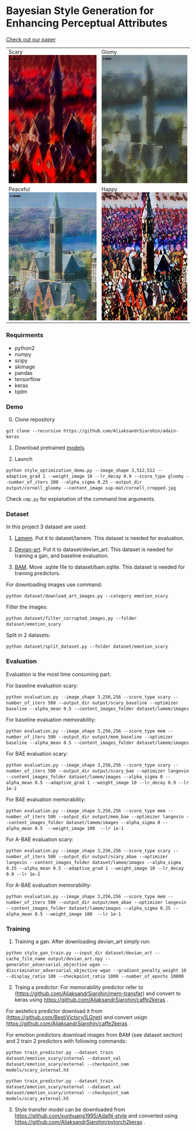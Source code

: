 # Bayesian Style Generation for Enhancing Perceptual Attributes

[Check out our paper]()

<p>
  <table>
    <tr>
           <td> Scary <br/> <img src="sup-mat/cornell_scary.jpg" width="350" height="350"/> </td>
           <td> Glomy <br/> <img src="sup-mat/cornell_gloomy.jpg" width="350" height="350"/> </td>
    </tr>
    <tr>
           <td> Peaceful <br/> <img src="sup-mat/cornell_peaceful.jpg" width="350" height="350"/> </td>
           <td> Happy <br/> <img src="sup-mat/cornell_happy.jpg" width="350" height="350"/> </td>
    </tr>
  </table>
</p>


### Requirments
* python2
* numpy
* scipy
* skimage
* pandas
* tensorflow
* keras
* tqdm 


### Demo

0. Clone repository

```
git clone --recursive https://github.com/AliaksandrSiarohin/adain-keras
```

1. Download pretrained [models](https://yadi.sk/d/PXSo4UkN3WN35P).

2. Launch

```
python style_optimization_demo.py --image_shape 3,512,512 --adaptive_grad 1 --weight_image 10 --lr_decay 0.9 --score_type gloomy --number_of_iters 100 --alpha_sigma 0.25 --output_dir output/cornell_gloomy --content_image sup-mat/cornell_cropped.jpg
```

Check ```cmp.py``` for explanation of the command line arguments.

### Dataset

In this project 3 dataset are used:

1. [Lamem](http://memorability.csail.mit.edu/download.html). Put it to dataset/lamem. This dataset is needed for evaluation.

2. [Devian-art](https://www.dropbox.com/sh/3obloy1yp21izw3/AAC18wpp0Iuz6RHLzkfxEbt6a?dl=0). Put it to dataset/devian_art. This dataset is needed for training a gan, and baseline evaluation.

3. [BAM](https://bam-dataset.org/#download). Move .sqlite file to dataset/bam.sqlite. This dataset is needed for training predictors.

For downloading images use command:

```
python dataset/download_art_images.py --category emotion_scary
```

Filter the images:

```
python dataset/filter_corrupted_images.py --folder dataset/emotion_scary
```

Split in 2 datasets:

```
python dataset/split_dataset.py --folder dataset/emotion_scary
```


### Evaluation
Evaluation is the most time consuming part.

For baseline evaluation scary:

```
python evaluation.py --image_shape 3,256,256 --score_type scary --number_of_iters 500 --output_dir output/scary_baseline --optimizer baseline --alpha_mean 0.5 --content_images_folder dataset/lamem/images
```

For baseline evaluation memorability:

```
python evaluation.py --image_shape 3,256,256 --score_type mem --number_of_iters 500 --output_dir output/mem_baseline --optimizer baseline --alpha_mean 0.5 --content_images_folder dataset/lamem/images 
```

For BAE evaluation scary:

```
python evaluation.py --image_shape 3,256,256 --score_type scary --number_of_iters 500 --output_dir output/scary_bae --optimizer langevin --content_images_folder dataset/lamem/images --alpha_sigma 0 --alpha_mean 0.5 --adaptive_grad 1 --weight_image 10 --lr_decay 0.9 --lr 1e-2
```

For BAE evaluation memorability:

```
python evaluation.py --image_shape 3,256,256 --score_type mem --number_of_iters 500 --output_dir output/mem_bae --optimizer langevin --content_images_folder dataset/lamem/images --alpha_sigma 0 --alpha_mean 0.5  --weight_image 100  --lr 1e-1
```

For A-BAE evaluation scary:

```
python evaluation.py --image_shape 3,256,256 --score_type scary --number_of_iters 500 --output_dir output/scary_abae --optimizer langevin --content_images_folder dataset/lamem/images --alpha_sigma 0.25 --alpha_mean 0.5 --adaptive_grad 1 --weight_image 10 --lr_decay 0.9 --lr 1e-2
```

For A-BAE evaluation memorability: 

```
python evaluation.py --image_shape 3,256,256 --score_type mem --number_of_iters 500 --output_dir output/mem_abae --optimizer langevin --content_images_folder dataset/lamem/images --alpha_sigma 0.25 --alpha_mean 0.5 --weight_image 100  --lr 1e-1
```


### Training

1. Training a gan. After downloading devian_art simply run:

```
python style_gan_train.py --input_dir dataset/devian_art --cache_file_name output/devian_art.npy --generator_adversarial_objective wgan --discriminator_adversarial_objective wgan --gradient_penalty_weight 10 --display_ratio 100 --checkpoint_ratio 1000 --number_of_epochs 10000
```

2. Traing a predictor:
For memorability predictor refer to (https://github.com/AliaksandrSiarohin/mem-transfer) and convert to keras using https://github.com/AliaksandrSiarohin/caffe2keras .

For aestetics predictor download it from (https://github.com/BestiVictory/ILGnet) and convert usign https://github.com/AliaksandrSiarohin/caffe2keras .

For emotion predictors download images from BAM (see dataset section) and 2 train 2 predictors with following commands:

```
python train_predictor.py --dataset_train dataset/emotion_scary/internal --dataset_val dataset/emotion_scary/external --checkpoint_nam models/scary_internal.h5
```

```
python train_predictor.py --dataset_train dataset/emotion_scary/external --dataset_val dataset/emotion_scary/internal --checkpoint_nam models/scary_external.h5
```

3. Style transfer model can be downloaded from https://github.com/xunhuang1995/AdaIN-style and converted using https://github.com/AliaksandrSiarohin/pytorch2keras .



